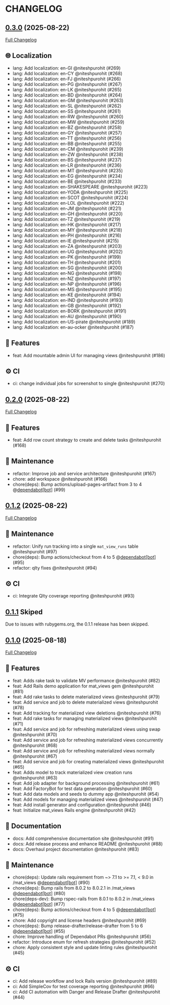 # CHANGELOG

## [0.3.0](https://github.com/code-vedas/rails_materialized_views/tree/v0.3.0) (2025-08-22)

[Full Changelog](https://github.com/code-vedas/rails_materialized_views/compare/v0.2.0...v0.3.0)

## 🌐 Localization

- lang: Add localization: en-GI @niteshpurohit (#269)
- lang: Add localization: en-CY @niteshpurohit (#268)
- lang: Add localization: en-FJ @niteshpurohit (#266)
- lang: Add localization: en-PG @niteshpurohit (#267)
- lang: Add localization: en-LK @niteshpurohit (#265)
- lang: Add localization: en-BD @niteshpurohit (#264)
- lang: Add localization: en-GM @niteshpurohit (#263)
- lang: Add localization: en-SL @niteshpurohit (#262)
- lang: Add localization: en-SS @niteshpurohit (#261)
- lang: Add localization: en-RW @niteshpurohit (#260)
- lang: Add localization: en-MW @niteshpurohit (#259)
- lang: Add localization: en-BZ @niteshpurohit (#258)
- lang: Add localization: en-GY @niteshpurohit (#257)
- lang: Add localization: en-TT @niteshpurohit (#256)
- lang: Add localization: en-BB @niteshpurohit (#255)
- lang: Add localization: en-CM @niteshpurohit (#239)
- lang: Add localization: en-ZW @niteshpurohit (#238)
- lang: Add localization: en-BS @niteshpurohit (#237)
- lang: Add localization: en-LR @niteshpurohit (#236)
- lang: Add localization: en-MT @niteshpurohit (#235)
- lang: Add localization: en-EG @niteshpurohit (#234)
- lang: Add localization: en-BE @niteshpurohit (#233)
- lang: Add localization: en-SHAKESPEARE @niteshpurohit (#223)
- lang: Add localization: en-YODA @niteshpurohit (#225)
- lang: Add localization: en-SCOT @niteshpurohit (#224)
- lang: Add localization: en-LOL @niteshpurohit (#222)
- lang: Add localization: en-JM @niteshpurohit (#221)
- lang: Add localization: en-GH @niteshpurohit (#220)
- lang: Add localization: en-TZ @niteshpurohit (#219)
- lang: Add localization: en-HK @niteshpurohit (#217)
- lang: Add localization: en-MY @niteshpurohit (#218)
- lang: Add localization: en-PH @niteshpurohit (#216)
- lang: Add localization: en-IE @niteshpurohit (#215)
- lang: Add localization: en-ZA @niteshpurohit (#203)
- lang: Add localization: en-UG @niteshpurohit (#202)
- lang: Add localization: en-PK @niteshpurohit (#199)
- lang: Add localization: en-TH @niteshpurohit (#201)
- lang: Add localization: en-SG @niteshpurohit (#200)
- lang: Add localization: en-NG @niteshpurohit (#198)
- lang: Add localization: en-NZ @niteshpurohit (#197)
- lang: Add localization: en-NP @niteshpurohit (#196)
- lang: Add localization: en-MS @niteshpurohit (#195)
- lang: Add localization: en-KE @niteshpurohit (#194)
- lang: Add localization: en-IND @niteshpurohit (#193)
- lang: Add localization: en-GB @niteshpurohit (#192)
- lang: Add localization: en-BORK @niteshpurohit (#191)
- lang: Add localization: en-AU @niteshpurohit (#190)
- lang: Add localization: en-US-pirate @niteshpurohit (#189)
- lang: Add localization: en-au-ocker @niteshpurohit (#187)

## 🚀 Features

- feat: Add mountable admin UI for managing views @niteshpurohit (#186)

## ⚙️ CI

- ci: change individual jobs for screenshot to single @niteshpurohit (#270)

## [0.2.0](https://github.com/code-vedas/rails_materialized_views/tree/v0.2.0) (2025-08-22)

[Full Changelog](https://github.com/code-vedas/rails_materialized_views/compare/v0.1.2...v0.2.0)

## 🚀 Features

- feat: Add row count strategy to create and delete tasks @niteshpurohit (#168)

## 🧰 Maintenance

- refactor: Improve job and service architecture @niteshpurohit (#167)
- chore: add workspace @niteshpurohit (#166)
- chore(deps): Bump actions/upload-pages-artifact from 3 to 4 @[dependabot[bot]](https://github.com/apps/dependabot) (#99)

## [0.1.2](https://github.com/code-vedas/rails_materialized_views/tree/v0.1.1) (2025-08-22)

[Full Changelog](https://github.com/code-vedas/rails_materialized_views/compare/v0.1.0...v0.1.2)

## 🧰 Maintenance

- refactor: Unify run tracking into a single `mat_view_runs` table @niteshpurohit (#97)
- chore(deps): Bump actions/checkout from 4 to 5 @[dependabot[bot]](https://github.com/apps/dependabot) (#95)
- refactor: qlty fixes @niteshpurohit (#94)

## ⚙️ CI

- ci: Integrate Qlty coverage reporting @niteshpurohit (#93)

## [0.1.1](https://github.com/code-vedas/rails_materialized_views/compare/v0.1.0...v0.1.1) Skiped

Due to issues with rubygems.org, the 0.1.1 release has been skipped.

## [0.1.0](https://github.com/code-vedas/rails_materialized_views/tree/v0.1.0) (2025-08-18)

[Full Changelog](https://github.com/code-vedas/rails_materialized_views/compare/080a0c5f8f42eb55e971677f0468ed626e2b3b44...v0.1.0)

## 🚀 Features

- feat: Adds rake task to validate MV performance @niteshpurohit (#82)
- feat: Add Rails demo application for mat_views gem @niteshpurohit (#81)
- feat: Add rake tasks to delete materialized views @niteshpurohit (#79)
- feat: Add service and job to delete materialized views @niteshpurohit (#78)
- feat: Add tracking for materialized view deletions @niteshpurohit (#76)
- feat: Add rake tasks for managing materialized views @niteshpurohit (#71)
- feat: Add service and job for refreshing materialized views using swap @niteshpurohit (#70)
- feat: Add service and job for refreshing materialized views concurrently @niteshpurohit (#68)
- feat: Add service and job for refreshing materialized views normally @niteshpurohit (#67)
- feat: Add service and job for creating materialized views @niteshpurohit (#65)
- feat: Adds model to track materialized view creation runs @niteshpurohit (#63)
- feat: Add job adapter for background processing @niteshpurohit (#61)
- feat: Add FactoryBot for test data generation @niteshpurohit (#60)
- feat: Add data models and seeds to dummy app @niteshpurohit (#54)
- feat: Add models for managing materialized views @niteshpurohit (#47)
- feat: Add install generator and configuration @niteshpurohit (#46)
- feat: Initialize mat_views Rails engine @niteshpurohit (#42)

## 📝 Documentation

- docs: Add comprehensive documentation site @niteshpurohit (#91)
- docs: Add release process and enhance README @niteshpurohit (#88)
- docs: Overhaul project documentation @niteshpurohit (#83)

## 🧰 Maintenance

- chore(deps): Update rails requirement from ~> 7.1 to >= 7.1, < 9.0 in /mat_views @[dependabot[bot]](https://github.com/apps/dependabot) (#90)
- chore(deps): Bump rails from 8.0.2 to 8.0.2.1 in /mat_views @[dependabot[bot]](https://github.com/apps/dependabot) (#80)
- chore(deps-dev): Bump rspec-rails from 8.0.1 to 8.0.2 in /mat_views @[dependabot[bot]](https://github.com/apps/dependabot) (#77)
- chore(deps): Bump actions/checkout from 4 to 5 @[dependabot[bot]](https://github.com/apps/dependabot) (#75)
- chore: Add copyright and license headers @niteshpurohit (#69)
- chore(deps): Bump release-drafter/release-drafter from 5 to 6 @[dependabot[bot]](https://github.com/apps/dependabot) (#55)
- chore: Improve handling of Dependabot PRs @niteshpurohit (#56)
- refactor: Introduce enum for refresh strategies @niteshpurohit (#52)
- chore: Apply consistent style and update linting rules @niteshpurohit (#45)

## ⚙️ CI

- ci: Add release workflow and lock Rails version @niteshpurohit (#89)
- ci: Add SimpleCov for test coverage reporting @niteshpurohit (#66)
- ci: Add CI automation with Danger and Release Drafter @niteshpurohit (#44)
